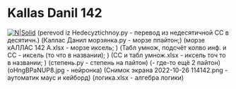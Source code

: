 # Kallas Danil 142
[![N|Solid](https://www.meteorologiaenred.com/wp-content/uploads/2021/07/mar-caribe.jpg)](https://pythonru.com/)
(perevod iz Hedecyztichnoy.py - перевод из недесятичной СС в десятичн.)
(Каллас Данил морзянка.py - морзе ппайтон;)
(морзе кАЛЛАС 142 А.xlsx - морзе иксель;  )
(Табл умнож, подсчёт колво инф. и СС - иксель (то что в названии);  )
(СС и табл умнож.xlsx - иксель точ то в названии;  )
(cтепень.py - cтепень на пайтон)
(- где-то ещё 2 пайтон)
(oHngBPaNUP8.jpg - нейронка)
(Снимок экрана 2022-10-26 114142.png - аутоматик маус и кейборд)
(логика.xlsx - алгебра логики)
